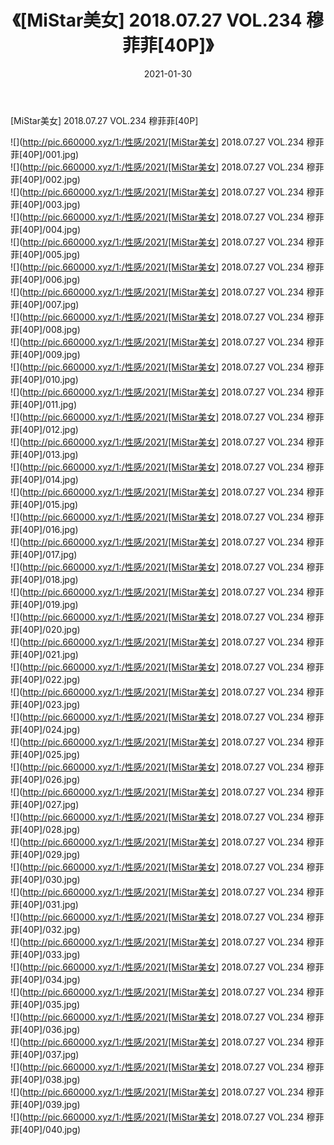 ﻿---
layout: post
title:  《[MiStar美女] 2018.07.27 VOL.234 穆菲菲[40P]》
date:   2021-01-30
img: http://pic.660000.xyz/1:/性感/2021/[MiStar美女] 2018.07.27 VOL.234 穆菲菲[40P]/000.jpg
categories: [美女, 清纯, 唯美]
---

[MiStar美女] 2018.07.27 VOL.234 穆菲菲[40P]

  ![](http://pic.660000.xyz/1:/性感/2021/[MiStar美女] 2018.07.27 VOL.234 穆菲菲[40P]/001.jpg) <br> ![](http://pic.660000.xyz/1:/性感/2021/[MiStar美女] 2018.07.27 VOL.234 穆菲菲[40P]/002.jpg) <br> ![](http://pic.660000.xyz/1:/性感/2021/[MiStar美女] 2018.07.27 VOL.234 穆菲菲[40P]/003.jpg) <br> ![](http://pic.660000.xyz/1:/性感/2021/[MiStar美女] 2018.07.27 VOL.234 穆菲菲[40P]/004.jpg) <br> ![](http://pic.660000.xyz/1:/性感/2021/[MiStar美女] 2018.07.27 VOL.234 穆菲菲[40P]/005.jpg) <br> ![](http://pic.660000.xyz/1:/性感/2021/[MiStar美女] 2018.07.27 VOL.234 穆菲菲[40P]/006.jpg) <br> ![](http://pic.660000.xyz/1:/性感/2021/[MiStar美女] 2018.07.27 VOL.234 穆菲菲[40P]/007.jpg) <br> ![](http://pic.660000.xyz/1:/性感/2021/[MiStar美女] 2018.07.27 VOL.234 穆菲菲[40P]/008.jpg) <br> ![](http://pic.660000.xyz/1:/性感/2021/[MiStar美女] 2018.07.27 VOL.234 穆菲菲[40P]/009.jpg) <br> ![](http://pic.660000.xyz/1:/性感/2021/[MiStar美女] 2018.07.27 VOL.234 穆菲菲[40P]/010.jpg) <br> ![](http://pic.660000.xyz/1:/性感/2021/[MiStar美女] 2018.07.27 VOL.234 穆菲菲[40P]/011.jpg) <br> ![](http://pic.660000.xyz/1:/性感/2021/[MiStar美女] 2018.07.27 VOL.234 穆菲菲[40P]/012.jpg) <br> ![](http://pic.660000.xyz/1:/性感/2021/[MiStar美女] 2018.07.27 VOL.234 穆菲菲[40P]/013.jpg) <br> ![](http://pic.660000.xyz/1:/性感/2021/[MiStar美女] 2018.07.27 VOL.234 穆菲菲[40P]/014.jpg) <br> ![](http://pic.660000.xyz/1:/性感/2021/[MiStar美女] 2018.07.27 VOL.234 穆菲菲[40P]/015.jpg) <br> ![](http://pic.660000.xyz/1:/性感/2021/[MiStar美女] 2018.07.27 VOL.234 穆菲菲[40P]/016.jpg) <br> ![](http://pic.660000.xyz/1:/性感/2021/[MiStar美女] 2018.07.27 VOL.234 穆菲菲[40P]/017.jpg) <br> ![](http://pic.660000.xyz/1:/性感/2021/[MiStar美女] 2018.07.27 VOL.234 穆菲菲[40P]/018.jpg) <br> ![](http://pic.660000.xyz/1:/性感/2021/[MiStar美女] 2018.07.27 VOL.234 穆菲菲[40P]/019.jpg) <br> ![](http://pic.660000.xyz/1:/性感/2021/[MiStar美女] 2018.07.27 VOL.234 穆菲菲[40P]/020.jpg) <br> ![](http://pic.660000.xyz/1:/性感/2021/[MiStar美女] 2018.07.27 VOL.234 穆菲菲[40P]/021.jpg) <br> ![](http://pic.660000.xyz/1:/性感/2021/[MiStar美女] 2018.07.27 VOL.234 穆菲菲[40P]/022.jpg) <br> ![](http://pic.660000.xyz/1:/性感/2021/[MiStar美女] 2018.07.27 VOL.234 穆菲菲[40P]/023.jpg) <br> ![](http://pic.660000.xyz/1:/性感/2021/[MiStar美女] 2018.07.27 VOL.234 穆菲菲[40P]/024.jpg) <br> ![](http://pic.660000.xyz/1:/性感/2021/[MiStar美女] 2018.07.27 VOL.234 穆菲菲[40P]/025.jpg) <br> ![](http://pic.660000.xyz/1:/性感/2021/[MiStar美女] 2018.07.27 VOL.234 穆菲菲[40P]/026.jpg) <br> ![](http://pic.660000.xyz/1:/性感/2021/[MiStar美女] 2018.07.27 VOL.234 穆菲菲[40P]/027.jpg) <br> ![](http://pic.660000.xyz/1:/性感/2021/[MiStar美女] 2018.07.27 VOL.234 穆菲菲[40P]/028.jpg) <br> ![](http://pic.660000.xyz/1:/性感/2021/[MiStar美女] 2018.07.27 VOL.234 穆菲菲[40P]/029.jpg) <br> ![](http://pic.660000.xyz/1:/性感/2021/[MiStar美女] 2018.07.27 VOL.234 穆菲菲[40P]/030.jpg) <br> ![](http://pic.660000.xyz/1:/性感/2021/[MiStar美女] 2018.07.27 VOL.234 穆菲菲[40P]/031.jpg) <br> ![](http://pic.660000.xyz/1:/性感/2021/[MiStar美女] 2018.07.27 VOL.234 穆菲菲[40P]/032.jpg) <br> ![](http://pic.660000.xyz/1:/性感/2021/[MiStar美女] 2018.07.27 VOL.234 穆菲菲[40P]/033.jpg) <br> ![](http://pic.660000.xyz/1:/性感/2021/[MiStar美女] 2018.07.27 VOL.234 穆菲菲[40P]/034.jpg) <br> ![](http://pic.660000.xyz/1:/性感/2021/[MiStar美女] 2018.07.27 VOL.234 穆菲菲[40P]/035.jpg) <br> ![](http://pic.660000.xyz/1:/性感/2021/[MiStar美女] 2018.07.27 VOL.234 穆菲菲[40P]/036.jpg) <br> ![](http://pic.660000.xyz/1:/性感/2021/[MiStar美女] 2018.07.27 VOL.234 穆菲菲[40P]/037.jpg) <br> ![](http://pic.660000.xyz/1:/性感/2021/[MiStar美女] 2018.07.27 VOL.234 穆菲菲[40P]/038.jpg) <br> ![](http://pic.660000.xyz/1:/性感/2021/[MiStar美女] 2018.07.27 VOL.234 穆菲菲[40P]/039.jpg) <br> ![](http://pic.660000.xyz/1:/性感/2021/[MiStar美女] 2018.07.27 VOL.234 穆菲菲[40P]/040.jpg) <br>